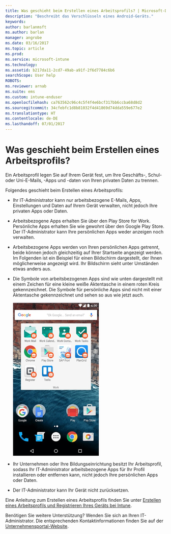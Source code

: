 ```yaml
---
title: Was geschieht beim Erstellen eines Arbeitsprofils? | Microsoft-Dokumentation
description: "Beschreibt das Verschlüsseln eines Android-Geräts."
keywords: 
author: barlanmsft
ms.author: barlan
manager: angrobe
ms.date: 03/16/2017
ms.topic: article
ms.prod: 
ms.service: microsoft-intune
ms.technology: 
ms.assetid: b217da11-2cd7-49ab-a91f-2f6d7784c6b6
searchScope: User help
ROBOTS: 
ms.reviewer: arnab
ms.suite: ems
ms.custom: intune-enduser
ms.openlocfilehash: ca763562c96c4c5f4f4e6bcf317bb6ccba68d8d2
ms.sourcegitcommit: 34cfebfc1d8b81032f4d41869d74dda559e677e2
ms.translationtype: HT
ms.contentlocale: de-DE
ms.lasthandoff: 07/01/2017
---
```

# <a name="what-happens-when-you-create-a-work-profile"></a>Was geschieht beim Erstellen eines Arbeitsprofils?

Ein Arbeitsprofil legen Sie auf Ihrem Gerät fest, um Ihre Geschäfts-, Schul- oder Uni-E-Mails, -Apps und -daten von Ihren privaten Daten zu trennen.

Folgendes geschieht beim Erstellen eines Arbeitsprofils:

- Ihr IT-Administrator kann nur arbeitsbezogene E-Mails, Apps, Einstellungen und Daten auf Ihrem Gerät verwalten, nicht jedoch Ihre privaten Apps oder Daten.

- Arbeitsbezogene Apps erhalten Sie über den Play Store for Work. Persönliche Apps erhalten Sie wie gewohnt über den Google Play Store. Der IT-Administrator kann Ihre persönlichen Apps weder anzeigen noch verwalten.

- Arbeitsbezogene Apps werden von Ihren persönlichen Apps getrennt, beide können jedoch gleichzeitig auf Ihrer Startseite angezeigt werden. Im Folgenden ist ein Beispiel für einen Bildschirm dargestellt, der Ihnen möglicherweise angezeigt wird. Ihr Bildschirm sieht unter Umständen etwas anders aus.

- Die Symbole von arbeitsbezogenen Apps sind wie unten dargestellt mit einem Zeichen für eine kleine weiße Aktentasche in einem roten Kreis gekennzeichnet. Die Symbole für persönliche Apps sind nicht mit einer Aktentasche gekennzeichnet und sehen so aus wie jetzt auch.

    ![Android Play Store for Work](./media/afw-google-play-store-for-work.png)

- Ihr Unternehmen oder Ihre Bildungseinrichtung besitzt Ihr Arbeitsprofil, sodass Ihr IT-Administrator arbeitsbezogene Apps für Ihr Profil installieren oder entfernen kann, nicht jedoch Ihre persönlichen Apps oder Daten.
- Der IT-Administrator kann Ihr Gerät nicht zurücksetzen.

Eine Anleitung zum Erstellen eines Arbeitsprofils finden Sie unter [Erstellen eines Arbeitsprofils und Registrieren Ihres Geräts bei Intune](create-a-work-profile-and-enroll-your-device-in-intune-android.md).

Benötigen Sie weitere Unterstützung? Wenden Sie sich an Ihren IT-Administrator. Die entsprechenden Kontaktinformationen finden Sie auf der [Unternehmensportal-Website](http://portal.manage.microsoft.com).
